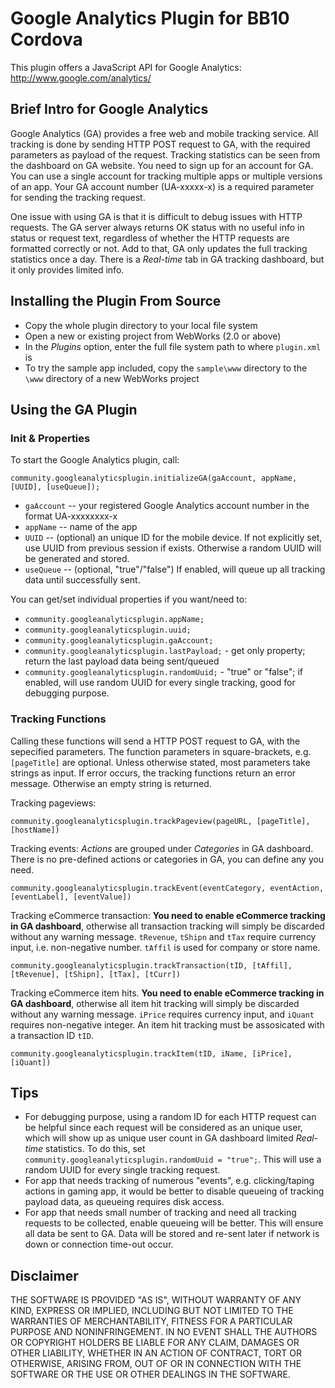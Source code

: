 Google Analytics Plugin for BB10 Cordova
==========================================

This plugin offers a JavaScript API for Google Analytics: http://www.google.com/analytics/

## Brief Intro for Google Analytics
Google Analytics (GA) provides a free web and mobile tracking service. All tracking is done by sending HTTP POST request to GA, with the required parameters as payload of the request. Tracking statistics can be seen from the dashboard on GA website. You need to sign up for an account for GA. You can use a single account for tracking multiple apps or multiple versions of an app. Your GA account number (UA-xxxxx-x) is a required parameter for sending the tracking request.

One issue with using GA is that it is difficult to debug issues with HTTP requests. The GA server always returns OK status with no useful info in status or request text, regardless of whether the HTTP requests are formatted correctly or not. Add to that, GA only updates the full tracking statistics once a day. There is a *Real-time* tab in GA tracking dashboard, but it only provides limited info.

## Installing the Plugin From Source
- Copy the whole plugin directory to your local file system
- Open a new or existing project from WebWorks (2.0 or above)
- In the *Plugins* option, enter the full file system path to where `plugin.xml` is
- To try the sample app included, copy the `sample\www` directory to the `\www` directory of a new WebWorks project

## Using the GA Plugin
### Init & Properties
To start the Google Analytics plugin, call:
```
community.googleanalyticsplugin.initializeGA(gaAccount, appName, [UUID], [useQueue]);
```
- `gaAccount` -- your registered Google Analytics account number in the format UA-xxxxxxxx-x
- `appName` -- name of the app
- `UUID` -- (optional) an unique ID for the mobile device. If not explicitly set, use UUID from previous session if exists. Otherwise a random UUID will be generated and stored.
- `useQueue` -- (optional, "true"/"false") If enabled, will queue up all tracking data until successfully sent.

You can get/set individual properties if you want/need to:
- `community.googleanalyticsplugin.appName;`
- `community.googleanalyticsplugin.uuid;`
- `community.googleanalyticsplugin.gaAccount;`
- `community.googleanalyticsplugin.lastPayload;` - get only property; return the last payload data being sent/queued
- `community.googleanalyticsplugin.randomUuid;` - "true" or "false"; if enabled, will use random UUID for every single tracking, good for debugging purpose.


### Tracking Functions
Calling these functions will send a HTTP POST request to GA, with the sepecified parameters. The function parameters in square-brackets, e.g. `[pageTitle]` are optional. Unless otherwise stated, most parameters take strings as input. If error occurs, the tracking functions return an error message. Otherwise an empty string is returned.

Tracking pageviews:
```
community.googleanalyticsplugin.trackPageview(pageURL, [pageTitle], [hostName])
```
Tracking events: *Actions* are grouped under *Categories* in GA dashboard. There is no pre-defined actions or categories in GA, you can define any you need.

```
community.googleanalyticsplugin.trackEvent(eventCategory, eventAction, [eventLabel], [eventValue])
```
Tracking eCommerce transaction: **You need to enable eCommerce tracking in GA dashboard**, otherwise all transaction tracking will simply be discarded without any warning message. `tRevenue`, `tShipn` and `tTax` require currency input, i.e. non-negative number. `tAffil` is used for company or store name.
```
community.googleanalyticsplugin.trackTransaction(tID, [tAffil], [tRevenue], [tShipn], [tTax], [tCurr])
```
Tracking eCommerce item hits. **You need to enable eCommerce tracking in GA dashboard**, otherwise all item hit tracking will simply be discarded without any warning message. `iPrice` requires currency input, and `iQuant` requires non-negative integer. An item hit tracking must be assosicated with a transaction ID `tID`.
```
community.googleanalyticsplugin.trackItem(tID, iName, [iPrice], [iQuant])
```


## Tips
- For debugging purpose, using a random ID for each HTTP request can be helpful since each request will be considered as an unique user, which will show up as unique user count in GA dashboard limited *Real-time* statistics. To do this, set `community.googleanalyticsplugin.randomUuid = "true";`. This will use a random UUID for every single tracking request.
- For app that needs tracking of numerous "events", e.g. clicking/taping actions in gaming app, it would be better to disable queueing of tracking payload data, as queueing requires disk access.
- For app that needs small number of tracking and need all tracking requests to be collected, enable queueing will be better. This will ensure all data be sent to GA. Data will be stored and re-sent later if network is down or connection time-out occur.


## Disclaimer

THE SOFTWARE IS PROVIDED "AS IS", WITHOUT WARRANTY OF ANY KIND, EXPRESS OR IMPLIED, INCLUDING BUT NOT LIMITED TO THE WARRANTIES OF MERCHANTABILITY, FITNESS FOR A PARTICULAR PURPOSE AND NONINFRINGEMENT. IN NO EVENT SHALL THE AUTHORS OR COPYRIGHT HOLDERS BE LIABLE FOR ANY CLAIM, DAMAGES OR OTHER LIABILITY, WHETHER IN AN ACTION OF CONTRACT, TORT OR OTHERWISE, ARISING FROM, OUT OF OR IN CONNECTION WITH THE SOFTWARE OR THE USE OR OTHER DEALINGS IN THE SOFTWARE.

